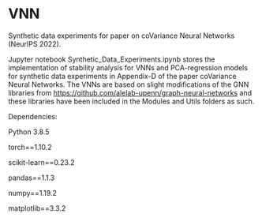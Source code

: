 # VNN

Synthetic data experiments for paper on coVariance Neural Networks (NeurIPS 2022).


Jupyter notebook Synthetic_Data_Experiments.ipynb stores the
implementation of stability analysis for VNNs and PCA-regression models
for synthetic data experiments in Appendix-D of the paper coVariance Neural Networks. The VNNs are based on slight
modifications of the GNN libraries from
https://github.com/alelab-upenn/graph-neural-networks and these
libraries have been included in the Modules and Utils folders as such.

Dependencies:

Python 3.8.5

torch==1.10.2

scikit-learn==0.23.2

pandas==1.1.3

numpy==1.19.2

matplotlib==3.3.2
